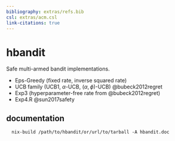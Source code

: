 ```yaml
---
bibliography: extras/refs.bib
csl: extras/acm.csl
link-citations: true
---
```


# hbandit

Safe multi-armed bandit implementations.

- Eps-Greedy (fixed rate, inverse squared rate)
- UCB family (UCB1, $\alpha$-UCB, $(\alpha,\phi)$-UCB) @bubeck2012regret
- Exp3 (hyperparameter-free rate from @bubeck2012regret)
- Exp4.R @sun2017safety

## documentation

```
  nix-build /path/to/hbandit/or/url/to/tarball -A hbandit.doc
```

<!-- vim: set ft=markdown.pandoc cole=0: -->
